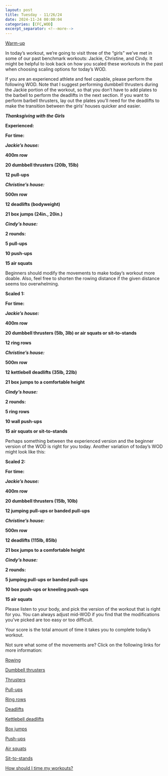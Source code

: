 ```yaml
---
layout: post
title: Tuesday - 11/26/24
date: 2024-11-24 00:00:04
categories: [CFC,WOD]
excerpt_separator: <!--more-->
---
```


[Warm-up](https://communityfitnessclub.wixsite.com/website/post/basic-full-body-warm-up)

In today’s workout, we’re going to visit three of the “girls” we’ve met in some of our past benchmark workouts: Jackie, Christine, and Cindy. It might be helpful to look back on how you scaled these workouts in the past when choosing scaling options for today’s WOD.

If you are an experienced athlete and feel capable, please perform the following WOD. Note that I suggest performing dumbbell thrusters during the Jackie portion of the workout, so that you don’t have to add plates to the barbell to perform the deadlifts in the next section. If you want to perform barbell thrusters, lay out the plates you’ll need for the deadlifts to make the transition between the girls’ houses quicker and easier.

***Thanksgiving with the Girls***

**Experienced:**

**For time:**

***Jackie’s house:***

**400m row**

**20 dumbbell thrusters (20lb, 15lb)**

**12 pull-ups**

***Christine’s house:***

**500m row**

**12 deadlifts (bodyweight)**

**21 box jumps (24in., 20in.)**

***Cindy’s house:***

**2 rounds:**

**5 pull-ups**

**10 push-ups**

**15 air squats**
<!--more-->

Beginners should modify the movements to make today’s workout more doable. Also, feel free to shorten the rowing distance if the given distance seems too overwhelming. 

**Scaled 1:**

**For time:**

***Jackie’s house:***

**400m row**

**20 dumbbell thrusters (5lb, 3lb) or air squats or sit-to-stands**

**12 ring rows**

***Christine’s house:***

**500m row**

**12 kettlebell deadlifts (35lb, 22lb)**

**21 box jumps to a comfortable height**

***Cindy’s house:***

**2 rounds:**

**5 ring rows**

**10 wall push-ups**

**15 air squats or sit-to-stands**

Perhaps something between the experienced version and the beginner version of the WOD is right for you today. Another variation of today’s WOD might look like this:

**Scaled 2:**

**For time:**

***Jackie’s house:***

**400m row**

**20 dumbbell thrusters (15lb, 10lb)**

**12 jumping pull-ups or banded pull-ups**

***Christine’s house:***

**500m row**

**12 deadlifts (115lb, 85lb)**

**21 box jumps to a comfortable height**

***Cindy’s house:***

**2 rounds:**

**5 jumping pull-ups or banded pull-ups**

**10 box push-ups or kneeling push-ups**

**15 air squats**

Please listen to your body, and pick the version of the workout that is right for you. You can always adjust mid-WOD if you find that the modifications you’ve picked are too easy or too difficult.

Your score is the total amount of time it takes you to complete today’s workout. 

Not sure what some of the movements are? Click on the following links for more information:

[Rowing](https://communityfitnessclub.wixsite.com/website/post/rowing)

[Dumbbell thrusters](https://communityfitnessclub.wixsite.com/website/post/dumbbell-thrusters) 

[Thrusters](https://communityfitnessclub.wixsite.com/website/post/thrusters)

[Pull-ups](https://communityfitnessclub.wixsite.com/website/post/pull-ups) 

[Ring rows](https://communityfitnessclub.wixsite.com/website/post/ring-rows)

[Deadlifts](https://communityfitnessclub.wixsite.com/website/post/deadlifts) 

[Kettlebell deadlifts](https://communityfitnessclub.wixsite.com/website/post/kettlebell-deadlifts)

[Box jumps](https://communityfitnessclub.wixsite.com/website/post/box-jumps)  

[Push-ups](https://communityfitnessclub.wixsite.com/website/post/push-ups)

[Air squats](https://communityfitnessclub.wixsite.com/website/post/air-squat)

[Sit-to-stands](https://www.youtube.com/watch?v=vNq9vtEXksc)

[How should I time my workouts?](https://communityfitnessclub.wixsite.com/website/post/how-should-i-time-my-workouts)

